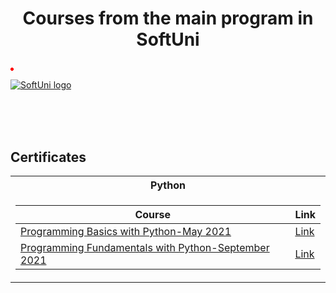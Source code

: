 # <p align="center"> Courses from the main program in SoftUni <p>

<img src="data:image/png;base64,iVBORw0KGgoAAAANSUhEUgAAAAUAAAAFCAYAAACNbyblAAAAHElEQVQI12P4
  //8/w38GIAXDIBKE0DHxgljNBAAO9TXL0Y4OHwAAAABJRU5ErkJggg==" alt="Red dot" />  
  
<a href="https://softuni.bg/trainings/courses" rel="Courses"> ![SoftUni logo][logo] </a>

[logo]: https://softuni.bg/content/images/svg-logos/software-university-logo.svg "Logo Title Text 2"

<br/>
<br/>
<br/>

<h2> Certificates </h2>

<table>

<tr>
  <th> Python </th>
</tr>

<tr>
<td>

| **Course**                                                            | **Link**                                                   |
| --------------------------------------------------------------------- | ---------------------------------------------------------- |
| <a href="https://softuni.bg/trainings/3401/programming-basics-with-python-may-2021" > Programming Basics with Python-May 2021 </a>         | <a href="https://softuni.bg/certificates/details/107370/5e7ec35a"> Link</a> |
| <a href="https://softuni.bg/trainings/3450/programming-fundamentals-with-python-september-2021"> Programming Fundamentals with Python-September 2021 </a> | <a href="blank"> Link</a> |
</td>


</table>


